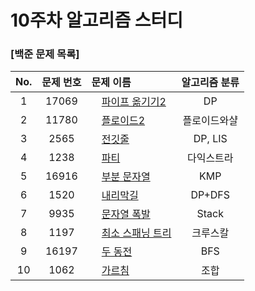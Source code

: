 # 10주차 알고리즘 스터디
### [백준 문제 목록]
|No.|문제 번호|문제 이름|알고리즘 분류|
|:---:|:---:|:---|:---:| 
|1|17069|<img src="https://d2gd6pc034wcta.cloudfront.net/tier/11.svg" width="12"> [파이프 옮기기2](https://www.acmicpc.net/problem/17069)|DP| 
|2|11780|<img src="https://d2gd6pc034wcta.cloudfront.net/tier/13.svg" width="12"> [플로이드2](https://www.acmicpc.net/problem/11780)|플로이드와샬| 
|3|2565|<img src="https://d2gd6pc034wcta.cloudfront.net/tier/10.svg" width="12"> [전깃줄](https://www.acmicpc.net/problem/2565)|DP, LIS|
|4|1238|<img src="https://d2gd6pc034wcta.cloudfront.net/tier/13.svg" width="12"> [파티](https://www.acmicpc.net/problem/1238)|다익스트라|
|5|16916|<img src="https://d2gd6pc034wcta.cloudfront.net/tier/12.svg" width="12"> [부분 문자열](https://www.acmicpc.net/problem/16916)|KMP|
|6|1520|<img src="https://d2gd6pc034wcta.cloudfront.net/tier/12.svg" width="12"> [내리막길](https://www.acmicpc.net/problem/1520)|DP+DFS| 
|7|9935|<img src="https://d2gd6pc034wcta.cloudfront.net/tier/12.svg" width="12"> [문자열 폭발](https://www.acmicpc.net/problem/9935)|Stack|
|8|1197|<img src="https://d2gd6pc034wcta.cloudfront.net/tier/12.svg" width="12"> [최소 스패닝 트리](https://www.acmicpc.net/problem/1197)|크루스칼| 
|9|16197|<img src="https://d2gd6pc034wcta.cloudfront.net/tier/12.svg" width="12"> [두 동전](https://www.acmicpc.net/problem/16197)|BFS| 
|10|1062|<img src="https://d2gd6pc034wcta.cloudfront.net/tier/12.svg" width="12"> [가르침](https://www.acmicpc.net/problem/1062)|조합|
